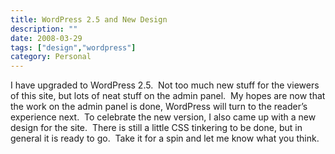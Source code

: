 ```yaml
---
title: WordPress 2.5 and New Design
description: ""
date: 2008-03-29
tags: ["design","wordpress"]
category: Personal
---
```



I have upgraded to WordPress 2.5.&nbsp; Not too much new stuff for the viewers of this site, but lots of neat stuff on the admin panel.&nbsp; My hopes are now that the work on the admin panel is done, WordPress will turn to the reader’s experience next.&nbsp; To celebrate the new version, I also came up with a new design for the site.&nbsp; There is still a little CSS tinkering to be done, but in general it is ready to go.&nbsp; Take it for a spin and let me know what you think.

